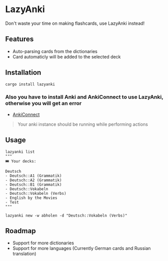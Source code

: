 # LazyAnki

Don't waste your time on making flashcards, use LazyAnki instead!

## Features

- Auto-parsing cards from the dictionaries
- Card automaticly will be added to the selected deck

## Installation

```bash
cargo install lazyanki
```

### Also you have to install Anki and AnkiConnect to use LazyAnki, otherwise you will get an error
- [AnkiConnect](https://git.sr.ht/~foosoft/anki-connect)

> Your anki instance should be running while performing actions

## Usage

```
lazyanki list
"""
🎟️ Your decks:

Deutsch
- Deutsch::A1 (Grammatik)
- Deutsch::A2 (Grammatik)
- Deutsch::B1 (Grammatik)
- Deutsch::Vokabeln
- Deutsch::Vokabeln (Verbs)
- English by the Movies
- Test
"""

lazyanki new -w abholen -d "Deutsch::Vokabeln (Verbs)"
```

## Roadmap

- Support for more dictionaries
- Support for more languages (Currently German cards and Russian translation)
